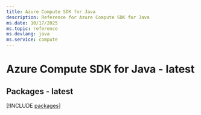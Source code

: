 ```yaml
---
title: Azure Compute SDK for Java
description: Reference for Azure Compute SDK for Java
ms.date: 10/17/2025
ms.topic: reference
ms.devlang: java
ms.service: compute
---
```

# Azure Compute SDK for Java - latest
## Packages - latest
[!INCLUDE [packages](compute-index.md)]